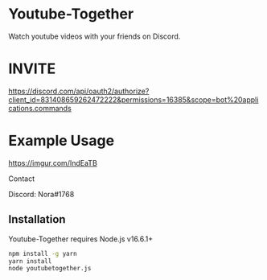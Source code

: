 # Youtube-Together

Watch youtube videos with your friends on Discord.

# INVITE

https://discord.com/api/oauth2/authorize?client_id=831408659262472222&permissions=16385&scope=bot%20applications.commands

# Example Usage

https://imgur.com/IndEaTB

Contact

Discord: Nora#1768

## Installation

Youtube-Together requires Node.js v16.6.1+

```sh
npm install -g yarn
yarn install
node youtubetogether.js
```
